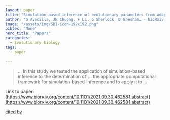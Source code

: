 ```yaml
---
layout: paper
title: "Simulation-based inference of evolutionary parameters from adaptation dynamics using neural networks"
author: "G Avecilla, JN Chuong, F Li, G Sherlock, D Gresham… - bioRxiv, 2021 - biorxiv.org"
image: "/assets/img/SBI-icon-192x192.png"
bibtex: "None"
hero_title: "Papers"
categories:
  - Evolutionary biology
tags:
  - paper

---
```

>… In this study we tested the application of simulation-based inference to the determination of … the appropriate computational framework for simulation-based inference and to apply it to …

Link to paper: [https://www.biorxiv.org/content/10.1101/2021.09.30.462581.abstract](https://www.biorxiv.org/content/10.1101/2021.09.30.462581.abstract)

[cited by](https://scholar.google.com/scholar?cites=10567720336663521481&as_sdt=2005&sciodt=0,5&hl=en&num=20)
